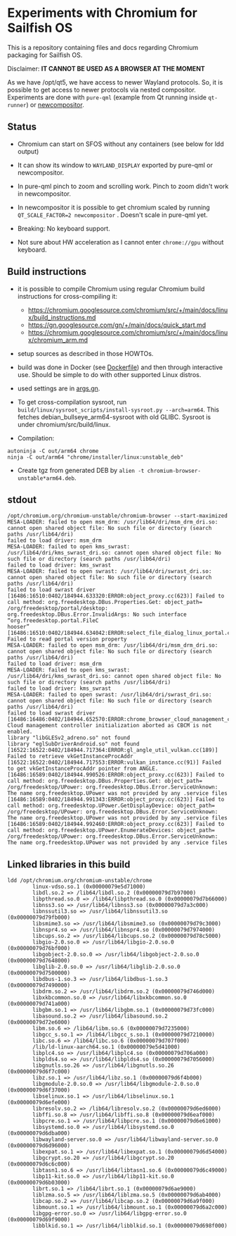 # Experiments with Chromium for Sailfish OS

This is a repository containing files and docs regarding Chromium
packaging for Sailfish OS.

Disclaimer: **IT CANNOT BE USED AS A BROWSER AT THE MOMENT**

As we have /opt/qt5, we have access to newer Wayland protocols. So, it
is possible to get access to newer protocols via nested
compositor. Experiments are done with `pure-qml` (example from Qt
running inside `qt-runner`) or
[newcompositor](https://github.com/ArturGaspar/newcompositor).

## Status

- Chromium can start on SFOS without any containers (see below for ldd
  output)

- It can show its window to `WAYLAND_DISPLAY` exported by pure-qml or
  newcompositor.

- In pure-qml pinch to zoom and scrolling work. Pinch to zoom didn't
  work in newcompositor.

- In newcompositor it is possible to get chromium scaled by running
  `QT_SCALE_FACTOR=2 newcompositor` . Doesn't scale in pure-qml yet.

- Breaking: No keyboard support.

- Not sure about HW acceleration as I cannot enter `chrome://gpu`
  without keyboard.


## Build instructions

- it is possible to compile Chromium using regular Chromium build
  instructions for cross-compiling it:
  - https://chromium.googlesource.com/chromium/src/+/main/docs/linux/build_instructions.md
  - https://gn.googlesource.com/gn/+/main/docs/quick_start.md
  - https://chromium.googlesource.com/chromium/src/+/main/docs/linux/chromium_arm.md

- setup sources as described in those HOWTOs.

- build was done in Docker (see [Dockerfile](Dockerfile)) and then
  through interactive use. Should be simple to do with other supported
  Linux distros.

- used settings are in [args.gn](args.gn).

- To get cross-compilation sysroot, run
  `build/linux/sysroot_scripts/install-sysroot.py --arch=arm64`. This
  fetches debian_bullseye_arm64-sysroot with old GLIBC. Sysroot is
  under chromium/src/build/linux.

- Compilation:

```
autoninja -C out/arm64 chrome
ninja -C out/arm64 "chrome/installer/linux:unstable_deb"
```

- Create tgz from generated DEB by `alien -t chromium-browser-unstable*arm64.deb`.


## stdout

```
/opt/chromium.org/chromium-unstable/chromium-browser --start-maximized
MESA-LOADER: failed to open msm_drm: /usr/lib64/dri/msm_drm_dri.so: cannot open shared object file: No such file or directory (search paths /usr/lib64/dri)
failed to load driver: msm_drm
MESA-LOADER: failed to open kms_swrast: /usr/lib64/dri/kms_swrast_dri.so: cannot open shared object file: No such file or directory (search paths /usr/lib64/dri)
failed to load driver: kms_swrast
MESA-LOADER: failed to open swrast: /usr/lib64/dri/swrast_dri.so: cannot open shared object file: No such file or directory (search paths /usr/lib64/dri)
failed to load swrast driver
[16486:16510:0402/184944.633320:ERROR:object_proxy.cc(623)] Failed to call method: org.freedesktop.DBus.Properties.Get: object_path= /org/freedesktop/portal/desktop: org.freedesktop.DBus.Error.InvalidArgs: No such interface “org.freedesktop.portal.FileC
hooser”   
[16486:16510:0402/184944.634042:ERROR:select_file_dialog_linux_portal.cc(274)] Failed to read portal version property
MESA-LOADER: failed to open msm_drm: /usr/lib64/dri/msm_drm_dri.so: cannot open shared object file: No such file or directory (search paths /usr/lib64/dri)
failed to load driver: msm_drm
MESA-LOADER: failed to open kms_swrast: /usr/lib64/dri/kms_swrast_dri.so: cannot open shared object file: No such file or directory (search paths /usr/lib64/dri)
failed to load driver: kms_swrast
MESA-LOADER: failed to open swrast: /usr/lib64/dri/swrast_dri.so: cannot open shared object file: No such file or directory (search paths /usr/lib64/dri)
failed to load swrast driver
[16486:16486:0402/184944.652570:ERROR:chrome_browser_cloud_management_controller.cc(162)] Cloud management controller initialization aborted as CBCM is not enabled.
library "libGLESv2_adreno.so" not found
library "eglSubDriverAndroid.so" not found
[16522:16522:0402/184944.717364:ERROR:gl_angle_util_vulkan.cc(189)] Failed to retrieve vkGetInstanceProcAddr
[16522:16522:0402/184944.717553:ERROR:vulkan_instance.cc(91)] Failed to get vkGetInstanceProcAddr pointer from ANGLE.
[16486:16589:0402/184944.990526:ERROR:object_proxy.cc(623)] Failed to call method: org.freedesktop.DBus.Properties.Get: object_path= /org/freedesktop/UPower: org.freedesktop.DBus.Error.ServiceUnknown: The name org.freedesktop.UPower was not provided by any .service files
[16486:16589:0402/184944.991343:ERROR:object_proxy.cc(623)] Failed to call method: org.freedesktop.UPower.GetDisplayDevice: object_path= /org/freedesktop/UPower: org.freedesktop.DBus.Error.ServiceUnknown: The name org.freedesktop.UPower was not provided by any .service files
[16486:16589:0402/184944.992460:ERROR:object_proxy.cc(623)] Failed to call method: org.freedesktop.UPower.EnumerateDevices: object_path= /org/freedesktop/UPower: org.freedesktop.DBus.Error.ServiceUnknown: The name org.freedesktop.UPower was not provided by any .service files
```

## Linked libraries in this build

```
ldd /opt/chromium.org/chromium-unstable/chrome
        linux-vdso.so.1 (0x00000079e5d71000)
        libdl.so.2 => /lib64/libdl.so.2 (0x00000079d7b97000)
        libpthread.so.0 => /lib64/libpthread.so.0 (0x00000079d7b66000)
        libnss3.so => /usr/lib64/libnss3.so (0x00000079d7a3c000)
        libnssutil3.so => /usr/lib64/libnssutil3.so (0x00000079d79fb000)
        libsmime3.so => /usr/lib64/libsmime3.so (0x00000079d79c3000)
        libnspr4.so => /usr/lib64/libnspr4.so (0x00000079d7974000)
        libcups.so.2 => /usr/lib64/libcups.so.2 (0x00000079d78c5000)
        libgio-2.0.so.0 => /usr/lib64/libgio-2.0.so.0 (0x00000079d76bf000)
        libgobject-2.0.so.0 => /usr/lib64/libgobject-2.0.so.0 (0x00000079d7648000)
        libglib-2.0.so.0 => /usr/lib64/libglib-2.0.so.0 (0x00000079d7500000)
        libdbus-1.so.3 => /usr/lib64/libdbus-1.so.3 (0x00000079d7490000)
        libdrm.so.2 => /usr/lib64/libdrm.so.2 (0x00000079d746d000)
        libxkbcommon.so.0 => /usr/lib64/libxkbcommon.so.0 (0x00000079d741a000)
        libgbm.so.1 => /usr/lib64/libgbm.so.1 (0x00000079d73fc000)
        libasound.so.2 => /usr/lib64/libasound.so.2 (0x00000079d72e6000)
        libm.so.6 => /lib64/libm.so.6 (0x00000079d7235000)
        libgcc_s.so.1 => /lib64/libgcc_s.so.1 (0x00000079d7210000)
        libc.so.6 => /lib64/libc.so.6 (0x00000079d707f000)
        /lib/ld-linux-aarch64.so.1 (0x00000079e5d41000)
        libplc4.so => /usr/lib64/libplc4.so (0x00000079d706a000)
        libplds4.so => /usr/lib64/libplds4.so (0x00000079d7056000)
        libgnutls.so.26 => /usr/lib64/libgnutls.so.26 (0x00000079d6f7c000)
        libz.so.1 => /usr/lib64/libz.so.1 (0x00000079d6f4b000)
        libgmodule-2.0.so.0 => /usr/lib64/libgmodule-2.0.so.0 (0x00000079d6f37000)
        libselinux.so.1 => /usr/lib64/libselinux.so.1 (0x00000079d6efe000)
        libresolv.so.2 => /lib64/libresolv.so.2 (0x00000079d6ed6000)
        libffi.so.8 => /usr/lib64/libffi.so.8 (0x00000079d6eaf000)
        libpcre.so.1 => /usr/lib64/libpcre.so.1 (0x00000079d6e61000)
        libsystemd.so.0 => /usr/lib64/libsystemd.so.0 (0x00000079d6dba000)
        libwayland-server.so.0 => /usr/lib64/libwayland-server.so.0 (0x00000079d6d96000)
        libexpat.so.1 => /usr/lib64/libexpat.so.1 (0x00000079d6d54000)
        libgcrypt.so.20 => /usr/lib64/libgcrypt.so.20 (0x00000079d6c6c000)
        libtasn1.so.6 => /usr/lib64/libtasn1.so.6 (0x00000079d6c49000)
        libp11-kit.so.0 => /usr/lib64/libp11-kit.so.0 (0x00000079d6b03000)
        librt.so.1 => /lib64/librt.so.1 (0x00000079d6ae9000)
        liblzma.so.5 => /usr/lib64/liblzma.so.5 (0x00000079d6ab4000)
        libcap.so.2 => /usr/lib64/libcap.so.2 (0x00000079d6a9f000)
        libmount.so.1 => /usr/lib64/libmount.so.1 (0x00000079d6a2c000)
        libgpg-error.so.0 => /usr/lib64/libgpg-error.so.0 (0x00000079d69f9000)
        libblkid.so.1 => /usr/lib64/libblkid.so.1 (0x00000079d698f000)
```